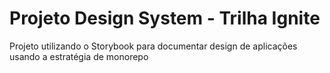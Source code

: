 # Projeto Design System - Trilha Ignite

Projeto utilizando o Storybook para documentar design de aplicações usando a estratégia de monorepo
